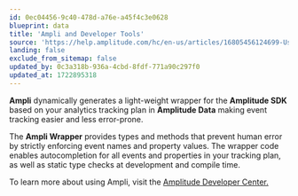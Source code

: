 ```yaml
---
id: 0ec04456-9c40-478d-a76e-a45f4c3e0628
blueprint: data
title: 'Ampli and Developer Tools'
source: 'https://help.amplitude.com/hc/en-us/articles/16805456124699-Use-Ampli'
landing: false
exclude_from_sitemap: false
updated_by: 0c3a318b-936a-4cbd-8fdf-771a90c297f0
updated_at: 1722895318
---
```

**Ampli** dynamically generates a light-weight wrapper for the **Amplitude SDK** based on your analytics tracking plan in **Amplitude Data** making event tracking easier and less error-prone.

The **Ampli Wrapper** provides types and methods that prevent human error by strictly enforcing event names and property values. The wrapper code enables autocompletion for all events and properties in your tracking plan, as well as static type checks at development and compile time.

To learn more about using Ampli, visit the [Amplitude Developer Center.](https://www.docs.developers.amplitude.com/data/ampli/)